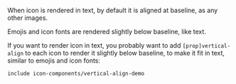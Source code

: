When icon is rendered in text, by default it is aligned at baseline, as any other images.

Emojis and icon fonts are rendered slightly below baseline, like text.

If you want to render icon in text, you probably want to add `[prop]vertical-align` to each icon to render it slightly below baseline, to make it fit in text, similar to emojis and icon fonts:

`include icon-components/vertical-align-demo`
